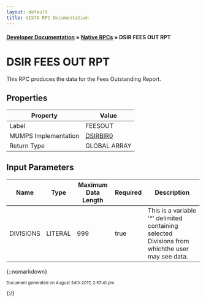 ```yaml
---
layout: default
title: VISTA RPC Documentation
---
```


#### [Developer Documentation](../index) &#187; [Native RPCs](TableOfContents) &#187; DSIR FEES OUT RPT<br/>
# DSIR FEES OUT RPT

This RPC produces the data for the Fees Outstanding Report.

## Properties

Property | Value
--- | ---
Label | FEESOUT
MUMPS Implementation | [DSIRBIR0](http://code.osehra.org/dox/Routine_DSIRBIR0_source.html)
Return Type | GLOBAL ARRAY


## Input Parameters

Name | Type | Maximum Data Length | Required | Description
--- | --- | --- | --- | ---
DIVISIONS | LITERAL | 999 | true | This is a variable &#x27;^&#x27; delimited containing selected Divisions from whichthe user may see data.



{::nomarkdown} <br/><p style="font-size: 11px">Document generated on August 24th 2017, 2:57:41 pm</p>{:/}